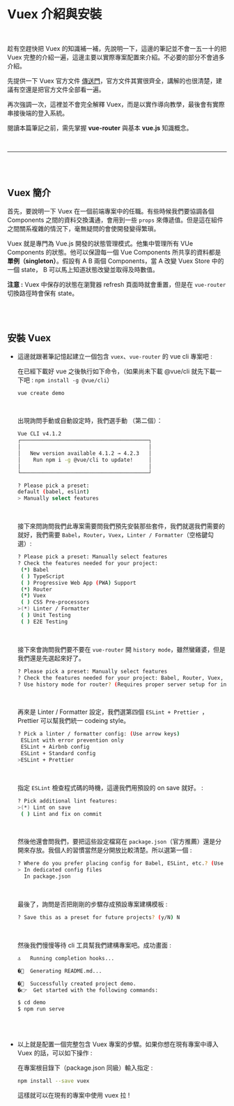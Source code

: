 # Vuex 介紹與安裝

<br>

趁有空趕快把 Vuex 的知識補一補，先說明一下，這邊的筆記並不會一五一十的把 Vuex 完整的介紹一遍，這邊主要以實際專案配置來介紹。不必要的部分不會過多介紹。

先提供一下 Vuex 官方文件 [傳送門](https://vuex.vuejs.org/)，官方文件其實很齊全，講解的也很清楚，建議有空還是把官方文件全部看一遍。

再次強調一次，這裡並不會完全解釋 Vuex，而是以實作導向教學，最後會有實際串接後端的登入系統。

閱讀本篇筆記之前，需先掌握 __vue-router__ 與基本 __vue.js__ 知識概念。

<br>

---

<br>
<br>

## Vuex 簡介

首先，要說明一下 Vuex 在一個前端專案中的任職。有些時候我們要協調各個 Components 之間的資料交換溝通，會用到一些 `props` 來傳遞值。但是這在組件之間關系複雜的情況下，毫無疑問的會使開發變得繁瑣。

Vuex 就是專門為 Vue.js 開發的狀態管理模式。他集中管理所有 VUe Components 的狀態。他可以保證每一個 Vue Components 所共享的資料都是 __單例（singleton）__。假設有 A B 兩個 Components，當 A 改變 Vuex Store 中的一個 state， B 可以馬上知道狀態改變並取得及時數值。

__注意 :__ Vuex 中保存的狀態在瀏覽器 refresh 頁面時就會重置，但是在 `vue-router` 切換路徑時會保有 state。

<br>
<br>


## 安裝 Vuex

* 這邊就跟著筆記憶起建立一個包含 `vuex`、`vue-router` 的 vue cli 專案吧 :

    在已經下載好 vue 之後執行如下命令，（如果尚未下載 @vue/cli 就先下載一下吧 : `npm install -g @vue/cli`）

    ```bash
    vue create demo
    ```

    <br>

    出現詢問手動或自動設定時，我們選手動 （第二個）：

    ```bash
    Vue CLI v4.1.2
    ┌─────────────────────────────────────────┐
    │                                         │
    │   New version available 4.1.2 → 4.2.3   │
    │    Run npm i -g @vue/cli to update!     │
    │                                         │
    └─────────────────────────────────────────┘

    ? Please pick a preset:    
    default (babel, eslint)  
    > Manually select features 
    ```

    <br>
    
    接下來問詢問我們此專案需要問我們預先安裝那些套件，我們就選我們需要的就好，我們需要 `Babel`，`Router`，`Vuex`，`Linter / Formatter`（空格鍵勾選）:

    ```bash
    ? Please pick a preset: Manually select features
    ? Check the features needed for your project: 
     (*) Babel
     ( ) TypeScript
     ( ) Progressive Web App (PWA) Support        
     (*) Router
     (*) Vuex
     ( ) CSS Pre-processors
    >(*) Linter / Formatter
     ( ) Unit Testing
     ( ) E2E Testing
    ```

    <br>

    接下來會詢問我們要不要在 `vue-router` 開 `history mode`，雖然蠻雞婆，但是我們還是先選起來好了。

    ```bash
    ? Please pick a preset: Manually select features
    ? Check the features needed for your project: Babel, Router, Vuex, Linter
    ? Use history mode for router? (Requires proper server setup for index fallback in production) (Y/n) Y
    ```

    <br>

    再來是 Linter / Formatter 設定，我們選第四個 `ESLint + Prettier `，Prettier 可以幫我們統一 codeing style。

    ```bash
    ? Pick a linter / formatter config: (Use arrow keys)
     ESLint with error prevention only 
     ESLint + Airbnb config 
     ESLint + Standard config 
    >ESLint + Prettier 
    ```

    <br>

    指定 `ESLint` 檢查程式碼的時機，這邊我們用預設的 on save 就好。 :

    ```bash
    ? Pick additional lint features: 
    >(*) Lint on save
     ( ) Lint and fix on commit      
    ```

    <br>

    然後他還會問我們，要把這些設定檔寫在 `package.json`（官方推薦）還是分開來存放。我個人的習慣當然是分開放比較清楚。所以選第一個 : 

    ```bash
    ? Where do you prefer placing config for Babel, ESLint, etc.? (Use arrow keys)
    > In dedicated config files
      In package.json
    ```

    <br>

    最後了，詢問是否把剛剛的步驟存成預設專案建構模板 :

    ```bash
    ? Save this as a preset for future projects? (y/N) N
    ```

    <br>

    然後我們慢慢等待 cli 工具幫我們建構專案吧。成功畫面 :

    ```bash
    ⚓   Running completion hooks...

    �📄  Generating README.md...

    �🎉  Successfully created project demo.
    �👉  Get started with the following commands:

    $ cd demo
    $ npm run serve
    ```

    <br>
    <br>

* 以上就是配置一個完整包含 Vuex 專案的步驟。如果你想在現有專案中導入 Vuex 的話，可以如下操作 :

    在專案根目錄下（package.json 同級）輸入指定 : 

    ```bash
    npm install --save vuex
    ```

    這樣就可以在現有的專案中使用 vuex 拉 !



